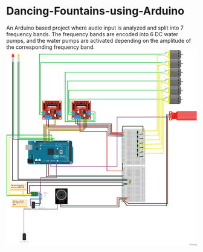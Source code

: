 # Dancing-Fountains-using-Arduino
An Arduino based project where audio input is analyzed and split into 7 frequency bands. The frequency bands are encoded into 6 DC water pumps, and the water pumps are activated depending on the amplitude of the corresponding frequency band. 
![Circuit Diagram](https://github.com/YazanRihan/Dancing-Fountains-using-Arduino/blob/f4ae5095c17e7eb898de47ab3636a784cdd5015e/Circuit-Diagram.png)
